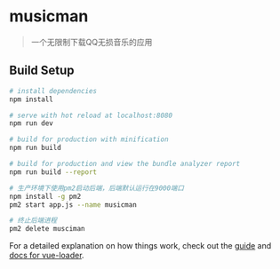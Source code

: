 # musicman

> 一个无限制下载QQ无损音乐的应用

## Build Setup

``` bash
# install dependencies
npm install

# serve with hot reload at localhost:8080
npm run dev

# build for production with minification
npm run build

# build for production and view the bundle analyzer report
npm run build --report

# 生产环境下使用pm2启动后端，后端默认运行在9000端口
npm install -g pm2
pm2 start app.js --name musicman

# 终止后端进程
pm2 delete musciman
```

For a detailed explanation on how things work, check out the [guide](http://vuejs-templates.github.io/webpack/) and [docs for vue-loader](http://vuejs.github.io/vue-loader).

